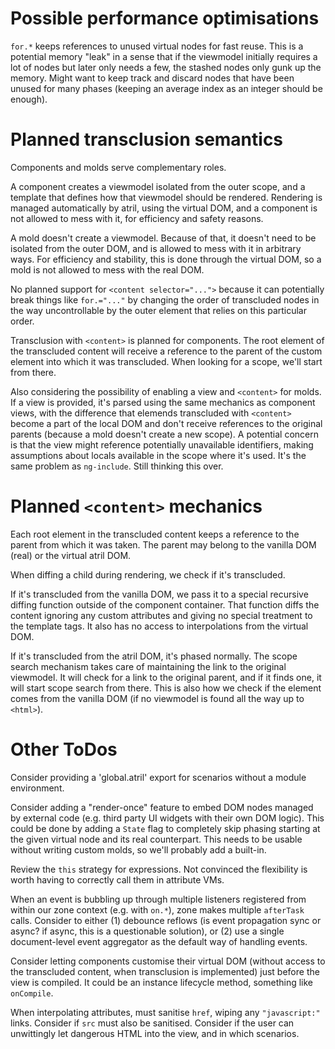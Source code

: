 # Possible performance optimisations

`for.*` keeps references to unused virtual nodes for fast reuse. This is a
potential memory "leak" in a sense that if the viewmodel initially requires a
lot of nodes but later only needs a few, the stashed nodes only gunk up the
memory. Might want to keep track and discard nodes that have been unused for
many phases (keeping an average index as an integer should be enough).

# Planned transclusion semantics

Components and molds serve complementary roles.

A component creates a viewmodel isolated from the outer scope, and a template
that defines how that viewmodel should be rendered. Rendering is managed
automatically by atril, using the virtual DOM, and a component is not allowed
to mess with it, for efficiency and safety reasons.

A mold doesn't create a viewmodel. Because of that, it doesn't need to be
isolated from the outer DOM, and is allowed to mess with it in arbitrary ways.
For efficiency and stability, this is done through the virtual DOM, so a mold is
not allowed to mess with the real DOM.

No planned support for `<content selector="...">` because it can potentially
break things like `for.="..."` by changing the order of transcluded nodes in the
way uncontrollable by the outer element that relies on this particular order.

Transclusion with `<content>` is planned for components. The root element of the
transcluded content will receive a reference to the parent of the custom element
into which it was transcluded. When looking for a scope, we'll start from there.

Also considering the possibility of enabling a view and `<content>` for
molds. If a view is provided, it's parsed using the same mechanics as
component views, with the difference that elemends transcluded with
`<content>` become a part of the local DOM and don't receive references to the
original parents (because a mold doesn't create a new scope). A potential
concern is that the view might reference potentially unavailable
identifiers, making assumptions about locals available in the scope where it's
used. It's the same problem as `ng-include`. Still thinking this over.

# Planned `<content>` mechanics

Each root element in the transcluded content keeps a reference to the parent
from which it was taken. The parent may belong to the vanilla DOM (real) or the
virtual atril DOM.

When diffing a child during rendering, we check if it's transcluded.

If it's transcluded from the vanilla DOM, we pass it to a special recursive
diffing function outside of the component container. That function diffs the
content ignoring any custom attributes and giving no special treatment to the
template tags. It also has no access to interpolations from the virtual DOM.

If it's transcluded from the atril DOM, it's phased normally. The scope search
mechanism takes care of maintaining the link to the original viewmodel. It will
check for a link to the original parent, and if it finds one, it will start
scope search from there. This is also how we check if the element comes from the
vanilla DOM (if no viewmodel is found all the way up to `<html>`).

# Other ToDos

Consider providing a 'global.atril' export for scenarios without a module
environment.

Consider adding a "render-once" feature to embed DOM nodes managed by external
code (e.g. third party UI widgets with their own DOM logic). This could be done
by adding a `State` flag to completely skip phasing starting at the given
virtual node and its real counterpart. This needs to be usable without writing
custom molds, so we'll probably add a built-in.

Review the `this` strategy for expressions. Not convinced the flexibility is
worth having to correctly call them in attribute VMs.

When an event is bubbling up through multiple listeners registered from within
our zone context (e.g. with `on.*`), zone makes multiple `afterTask` calls.
Consider to either (1) debounce reflows (is event propagation sync or async? if
async, this is a questionable solution), or (2) use a single document-level
event aggregator as the default way of handling events.

Consider letting components customise their virtual DOM (without access to the
transcluded content, when transclusion is implemented) just before the view is
compiled. It could be an instance lifecycle method, something like `onCompile`.

When interpolating attributes, must sanitise `href`, wiping any `"javascript:"`
links. Consider if `src` must also be sanitised. Consider if the user can
unwittingly let dangerous HTML into the view, and in which scenarios.
